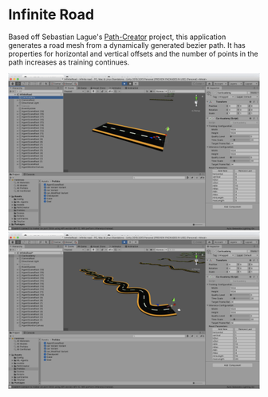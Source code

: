 # Infinite Road

Based off Sebastian Lague's [Path-Creator](https://github.com/SebLague/Path-Creator) project, this application generates a road mesh from a dynamically generated bezier path. It has properties for horizontal and vertical offsets and the number of points in the path increases as training continues.
 
 ![Simple](https://github.com/afewvowels/unity_00_15_ml-agents_infinite_road/blob/master/images/simple.png)
 ![Complex](https://github.com/afewvowels/unity_00_15_ml-agents_infinite_road/blob/master/images/complex.png)
